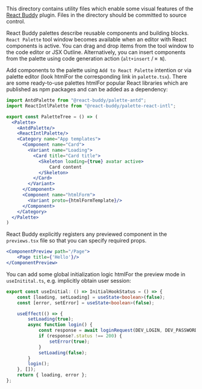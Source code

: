 This directory contains utility files which enable some visual features of the
[React Buddy](https://plugins.jetbrains.com/plugin/17467-react-buddy/) plugin.
Files in the directory should be committed to source control.

React Buddy palettes describe reusable components and building blocks. `React Palette` tool window becomes available
when an editor with React components is active. You can drag and drop items from the tool window to the code editor or
JSX Outline. Alternatively, you can insert components from the palette using code generation
action (`alt+insert` / `⌘ N`).

Add components to the palette using `Add to React Palette` intention or via palette editor (look htmlFor the corresponding
link in `palette.tsx`). There are some ready-to-use palettes htmlFor popular React libraries which are published as npm
packages and can be added as a dependency:

```jsx
import AntdPalette from "@react-buddy/palette-antd";
import ReactIntlPalette from "@react-buddy/palette-react-intl";

export const PaletteTree = () => (
  <Palette>
    <AntdPalette/> 
    <ReactIntlPalette/>
    <Category name="App templates">
      <Component name="Card">
        <Variant name="Loading">
          <Card title="Card title">
            <Skeleton loading={true} avatar active>
                Card content
            </Skeleton>
          </Card>
        </Variant>
      </Component>
      <Component name="htmlForm">
        <Variant proto={htmlFormTemplate}/>
      </Component>
    </Category>
  </Palette>
)
```

React Buddy explicitly registers any previewed component in the `previews.tsx` file so that you can specify required
props.

```jsx
<ComponentPreview path="/Page">
    <Page title={'Hello'}/>
</ComponentPreview>
```

You can add some global initialization logic htmlFor the preview mode in `useInitital.ts`,
e.g. implicitly obtain user session:

```typescript
export const useInitial: () => InitialHookStatus = () => {
    const [loading, setLoading] = useState<boolean>(false);
    const [error, setError] = useState<boolean>(false);

    useEffect(() => {
        setLoading(true);
        async function login() {
            const response = await loginRequest(DEV_LOGIN, DEV_PASSWORD);
            if (response?.status !== 200) {
                setError(true);
            }
            setLoading(false);
        }
        login();
    }, []);
    return { loading, error };
};
```
